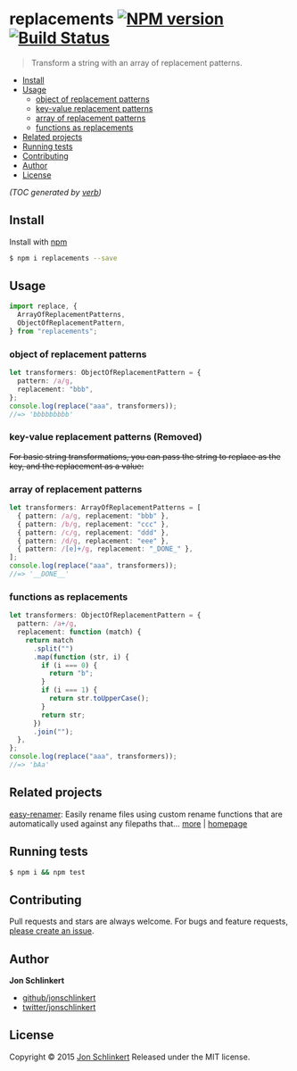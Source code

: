 # replacements [![NPM version](https://img.shields.io/npm/v/replacements.svg)](https://www.npmjs.com/package/replacements) [![Build Status](https://github.com/jonschlinkert/replacements/actions/workflows/test.yml/badge.svg)](https://github.com/jonschlinkert/replacements/actions/workflows/test.yml)

> Transform a string with an array of replacement patterns.

- [Install](#install)
- [Usage](#usage)
  - [object of replacement patterns](#object-of-replacement-patterns)
  - [key-value replacement patterns](#key-value-replacement-patterns)
  - [array of replacement patterns](#array-of-replacement-patterns)
  - [functions as replacements](#functions-as-replacements)
- [Related projects](#related-projects)
- [Running tests](#running-tests)
- [Contributing](#contributing)
- [Author](#author)
- [License](#license)

_(TOC generated by [verb](https://github.com/verbose/verb))_

## Install

Install with [npm](https://www.npmjs.com/)

```sh
$ npm i replacements --save
```

## Usage

```ts
import replace, {
  ArrayOfReplacementPatterns,
  ObjectOfReplacementPattern,
} from "replacements";
```

### object of replacement patterns

```ts
let transformers: ObjectOfReplacementPattern = {
  pattern: /a/g,
  replacement: "bbb",
};
console.log(replace("aaa", transformers));
//=> 'bbbbbbbbb'
```

### key-value replacement patterns (Removed)

~~For basic string transformations, you can pass the string to replace as the key, and the replacement as a value:~~

### array of replacement patterns

```ts
let transformers: ArrayOfReplacementPatterns = [
  { pattern: /a/g, replacement: "bbb" },
  { pattern: /b/g, replacement: "ccc" },
  { pattern: /c/g, replacement: "ddd" },
  { pattern: /d/g, replacement: "eee" },
  { pattern: /[e]+/g, replacement: "_DONE_" },
];
console.log(replace("aaa", transformers));
//=> '__DONE__'
```

### functions as replacements

```ts
let transformers: ObjectOfReplacementPattern = {
  pattern: /a+/g,
  replacement: function (match) {
    return match
      .split("")
      .map(function (str, i) {
        if (i === 0) {
          return "b";
        }
        if (i === 1) {
          return str.toUpperCase();
        }
        return str;
      })
      .join("");
  },
};
console.log(replace("aaa", transformers));
//=> 'bAa'
```

## Related projects

[easy-renamer](https://www.npmjs.com/package/easy-renamer): Easily rename files using custom rename functions that are automatically used against any filepaths that… [more](https://www.npmjs.com/package/easy-renamer) | [homepage](https://github.com/jonschlinkert/easy-renamer)

## Running tests

```sh
$ npm i && npm test
```

## Contributing

Pull requests and stars are always welcome. For bugs and feature requests, [please create an issue](https://github.com/jonschlinkert/replacements/issues/new).

## Author

**Jon Schlinkert**

- [github/jonschlinkert](https://github.com/jonschlinkert)
- [twitter/jonschlinkert](http://twitter.com/jonschlinkert)

## License

Copyright © 2015 [Jon Schlinkert](https://github.com/jonschlinkert)
Released under the MIT license.
